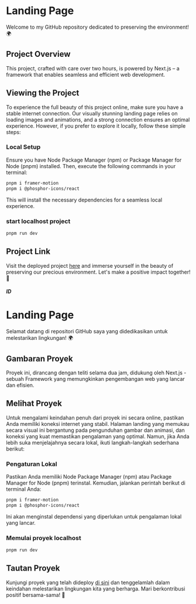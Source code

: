 # Landing Page

Welcome to my GitHub repository dedicated to preserving the environment! 🌍

## Project Overview

This project, crafted with care over two hours, is powered by Next.js – a framework that enables seamless and efficient web development.

## Viewing the Project

To experience the full beauty of this project online, make sure you have a stable internet connection. Our visually stunning landing page relies on loading images and animations, and a strong connection ensures an optimal experience. However, if you prefer to explore it locally, follow these simple steps:

### Local Setup

Ensure you have Node Package Manager (npm) or Package Manager for Node (pnpm) installed. Then, execute the following commands in your terminal:

```bash
pnpm i framer-motion
pnpm i @phosphor-icons/react
```

This will install the necessary dependencies for a seamless local experience.

### start localhost project 
```bash
pnpm run dev
```

## Project Link

Visit the deployed project [here](https://preserve-environment.vercel.app/) and immerse yourself in the beauty of preserving our precious environment. Let's make a positive impact together! 🌱


##### ID

# Landing Page

Selamat datang di repositori GitHub saya yang didedikasikan untuk melestarikan lingkungan! 🌍

## Gambaran Proyek

Proyek ini, dirancang dengan teliti selama dua jam, didukung oleh Next.js - sebuah Framework yang memungkinkan pengembangan web yang lancar dan efisien.

## Melihat Proyek

Untuk mengalami keindahan penuh dari proyek ini secara online, pastikan Anda memiliki koneksi internet yang stabil. Halaman landing yang memukau secara visual ini bergantung pada pengunduhan gambar dan animasi, dan koneksi yang kuat memastikan pengalaman yang optimal. Namun, jika Anda lebih suka menjelajahnya secara lokal, ikuti langkah-langkah sederhana berikut:

### Pengaturan Lokal

Pastikan Anda memiliki Node Package Manager (npm) atau Package Manager for Node (pnpm) terinstal. Kemudian, jalankan perintah berikut di terminal Anda:

```bash
pnpm i framer-motion
pnpm i @phosphor-icons/react
```

Ini akan menginstal dependensi yang diperlukan untuk pengalaman lokal yang lancar.

### Memulai proyek localhost
```bash
pnpm run dev
```

## Tautan Proyek

Kunjungi proyek yang telah dideploy [di sini](https://preserve-environment.vercel.app/) dan tenggelamlah dalam keindahan melestarikan lingkungan kita yang berharga. Mari berkontribusi positif bersama-sama! 🌱
